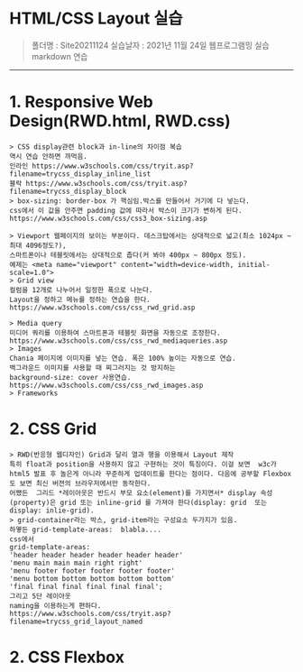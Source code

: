 # HTML/CSS Layout 실습
> 폴더명 : Site20211124
> 실습날자 : 2021년 11월 24일 웹프로그램밍 실습 markdown 연습
---  
# 1. Responsive Web Design(RWD.html, RWD.css)
    > CSS display관련 block과 in-line의 차이점 복습  
    역시 연습 안하면 까먹음.  
    인라인 https://www.w3schools.com/css/tryit.asp?filename=trycss_display_inline_list  
    블락 https://www.w3schools.com/css/tryit.asp?filename=trycss_display_block
    > box-sizing: border-box 가 핵심임.박스를 만들어서 거기에 다 넣는다.  
    css에서 이 값을 안주면 padding 값에 따라서 박스이 크기가 변하게 된다.  
    https://www.w3schools.com/css/css3_box-sizing.asp  

    > Viewport 웹페이지의 보이는 부분이다. 데스크탑에서는 상대적으로 넓고(최소 1024px ~ 최대 4096정도?),   
    스마트폰이나 테블릿에서는 상대적으로 좁다(커 봐야 400px ~ 800px 정도).  
    예제는 <meta name="viewport" content="width=device-width, initial-scale=1.0">  
    > Grid view 
    컬럼을 12개로 나누어서 일정한 폭으로 나눈다.
    Layout을 정하고 메뉴를 정하는 연습을 한다.  
    https://www.w3schools.com/css/css_rwd_grid.asp  

    > Media query
    미디어 쿼리를 이용하여 스마트폰과 테블릿 화면을 자동으로 조정한다.  
    https://www.w3schools.com/css/css_rwd_mediaqueries.asp  
    > Images
    Chania 페이지에 이미지를 넣는 연습. 폭은 100% 높이는 자동으로 연습.  
    백그라운드 이미지를 사용할 때 찌그러지는 것 방지하는  
    background-size: cover 사용연습.  
    https://www.w3schools.com/css/css_rwd_images.asp  
    > Frameworks

# 2. CSS Grid
    > RWD(반응형 웹디자인) Grid과 달리 열과 행을 이용해서 Layout 제작  
    특히 float과 position을 사용하지 않고 구현하는 것이 특징이다. 이걸 보면  w3c가 html5 발표 후 놀은게 아니라 꾸준하게 업데이트를 한다는 점이다. 다음에 공부할 Flexbox도 보면 최신 버젼의 브라우저에서만 동작한다. 
    어쨌든  그리드 *레이아웃은 반드시 부모 요소(element)를 가지면서* display 속성(property)은 grid 또는 inline-grid 를 가져야 한다(display: grid  또는   display: inlie-grid). 
    > grid-container라는 박스, grid-item라는 구성요소 두가지가 있음.
    하옇든 grid-template-areas:  blabla....
    css에서 
    grid-template-areas: 
    'header header header header header header'
    'menu main main main right right'
    'menu footer footer footer footer footer'
    'menu bottom bottom bottom bottom bottom'
    'final final final final final final';
    그리고 5단 레이아웃  
    naming을 이용하는게 편하다.
    https://www.w3schools.com/css/tryit.asp?filename=trycss_grid_layout_named


# 2. CSS Flexbox

